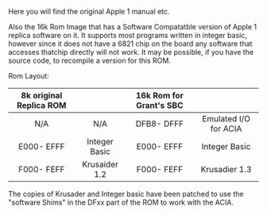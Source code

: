 Here you will find the original Apple 1 manual etc.

Also the 16k Rom Image that has a Software Compatatble version of Apple 1 replica software on it. It supports most programs written in integer basic, however since it does not have a 6821 chip on the board any software that accesses thatchip directly will not work. It may be possible, if you have the source code, to recompile a version for this ROM.

Rom Layout:

| 	8k original Replica ROM	 | 		 | 	16k Rom for Grant's SBC	 |  |
| 	:-----:	 | 	:-----:	 | 	:-----:	 |  :-----: |
| 	N/A	| 	N/A	| 	DFB8- DFFF	 | Emulated I/O for ACIA|
| 	E000- EFFF	| 	Integer Basic	| 	E000- EFFF	 | Integer Basic |
| 	F000- FEFF	| 	Krusaider 1.2	| 	F000- FEFF	 | Krusadier 1.3 |

The copies of Krusader and Integer basic have been patched to use the "software Shims" in the DFxx part of the ROM to work with the ACIA.

